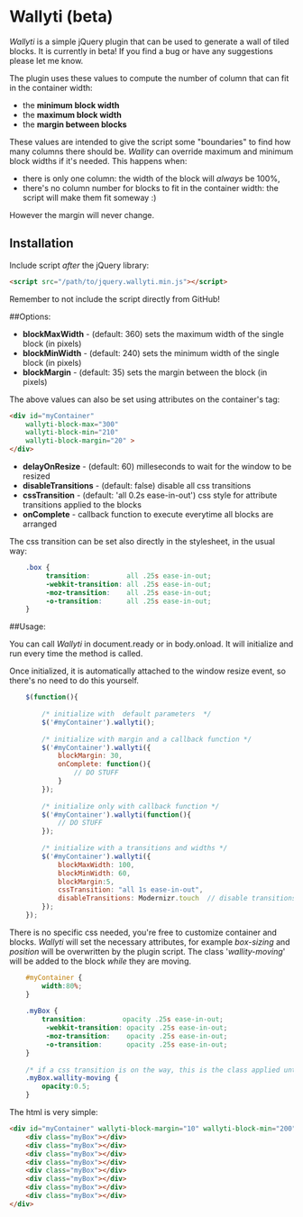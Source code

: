 # Wallyti (beta)

*Wallyti* is a simple jQuery plugin that can be used to generate a wall of tiled blocks. It is currently in beta! If you find a bug or have any suggestions please let me know.

The plugin uses these values to compute the number of column that can fit in the container width: 

* the **minimum block width**
* the **maximum block width** 
* the **margin between blocks**

These values  are intended to give the script some "boundaries" to find how many columns there should be. 
*Wallity* can override maximum and minimum block widths if it's needed. This happens when:

* there is only one column: the width of the block will *always* be 100%,
* there's no column number for blocks to fit in the container width: the script will make them fit someway :)

However the margin will never change.

## Installation

Include script *after* the jQuery library:
```html
<script src="/path/to/jquery.wallyti.min.js"></script>
```

Remember to not include the script directly from GitHub!

##Options:

* **blockMaxWidth** - (default: 360) sets the maximum width of the single block (in pixels)
* **blockMinWidth** - (default: 240) sets the minimum width of the single block (in pixels)
* **blockMargin** - (default: 35) sets the margin between the block (in pixels)

The above values can also be set using attributes on the container's tag:

```html
<div id="myContainer" 
	wallyti-block-max="300" 
	wallyti-block-min="210"
	wallyti-block-margin="20" >
</div>
```

* **delayOnResize** - (default: 60) milleseconds to wait for the window to be resized
* **disableTransitions** - (default: false) disable all css transitions 
* **cssTransition** - (default: 'all 0.2s ease-in-out') css style for attribute transitions applied to the blocks
* **onComplete** - callback function to execute everytime all blocks are arranged

The css transition can be set also directly in the stylesheet, in the usual way:

```css
	.box {
		 transition:         all .25s ease-in-out;
		 -webkit-transition: all .25s ease-in-out;
		 -moz-transition:    all .25s ease-in-out;
		 -o-transition:      all .25s ease-in-out;
	}
```

##Usage:

You can call *Wallyti* in document.ready or in body.onload. It will initialize and run every time the method is called.

Once initialized, it is automatically attached to the window resize event, so there's no need to do this yourself.
	
```javascript
	$(function(){
		
		/* initialize with  default parameters	*/
		$('#myContainer').wallyti();
		
		/* initialize with margin and a callback function */
		$('#myContainer').wallyti({
			blockMargin: 30,
			onComplete: function(){
				// DO STUFF
			}
		});
		
		/* initialize only with callback function */
		$('#myContainer').wallyti(function(){
			// DO STUFF
		});
		
		/* initialize with a transitions and widths */
		$('#myContainer').wallyti({
			blockMaxWidth: 100,
			blockMinWidth: 60,
			blockMargin:5,
			cssTransition: "all 1s ease-in-out",
			disableTransitions: Modernizr.touch  // disable transitions on touch devices
		});
	});
```

There is no specific css needed, you're free to customize container and blocks.
*Wallyti* will set the necessary attributes, for example *box-sizing* and *position* will be overwritten by the plugin script.
The class '*wallity-moving*' will be added to the block *while* they are moving.

```css
	#myContainer {
		width:80%;
	}
	
	.myBox {
		transition:         opacity .25s ease-in-out;
		 -webkit-transition: opacity .25s ease-in-out;
		 -moz-transition:    opacity .25s ease-in-out;
		 -o-transition:      opacity .25s ease-in-out;	
	}
	
	/* if a css transition is on the way, this is the class applied until it's finished */
	.myBox.wallity-moving {
		opacity:0.5;
	}
```

The html is very simple:

```html
<div id="myContainer" wallyti-block-margin="10" wallyti-block-min="200">
	<div class="myBox"></div>
	<div class="myBox"></div>
	<div class="myBox"></div>
	<div class="myBox"></div>
	<div class="myBox"></div>
	<div class="myBox"></div>
	<div class="myBox"></div>
	<div class="myBox"></div>
</div>
```
